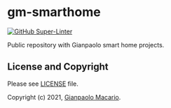 # gm-smarthome

[![GitHub Super-Linter](https://github.com/gmacario/gm-smarthome/workflows/Super-Linter/badge.svg)](https://github.com/marketplace/actions/super-linter)

Public repository with Gianpaolo smart home projects.

## License and Copyright

Please see [LICENSE](LICENSE) file.

Copyright (c) 2021, [Gianpaolo Macario](https://gmacario.github.io/).

<!-- EOF -->
